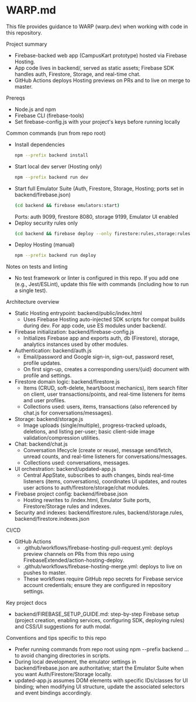 # WARP.md

This file provides guidance to WARP (warp.dev) when working with code in this repository.

Project summary
- Firebase-backed web app (CampusKart prototype) hosted via Firebase Hosting.
- App code lives in backend/, served as static assets; Firebase SDK handles auth, Firestore, Storage, and real-time chat.
- GitHub Actions deploys Hosting previews on PRs and to live on merge to master.

Prereqs
- Node.js and npm
- Firebase CLI (firebase-tools)
- Set firebase-config.js with your project's keys before running locally

Common commands (run from repo root)
- Install dependencies
  ```bash path=null start=null
  npm --prefix backend install
  ```
- Start local dev server (Hosting only)
  ```bash path=null start=null
  npm --prefix backend run dev
  ```
- Start full Emulator Suite (Auth, Firestore, Storage, Hosting; ports set in backend/firebase.json)
  ```bash path=null start=null
  (cd backend && firebase emulators:start)
  ```
  Ports: auth 9099, firestore 8080, storage 9199, Emulator UI enabled
- Deploy security rules only
  ```bash path=null start=null
  (cd backend && firebase deploy --only firestore:rules,storage:rules)
  ```
- Deploy Hosting (manual)
  ```bash path=null start=null
  npm --prefix backend run deploy
  ```

Notes on tests and linting
- No test framework or linter is configured in this repo. If you add one (e.g., Jest/ESLint), update this file with commands (including how to run a single test).

Architecture overview
- Static Hosting entrypoint: backend/public/index.html
  - Uses Firebase Hosting auto-injected SDK scripts for compat builds during dev. For app code, use ES modules under backend/.
- Firebase initialization: backend/firebase-config.js
  - Initializes Firebase app and exports auth, db (Firestore), storage, analytics instances used by other modules.
- Authentication: backend/auth.js
  - Email/password and Google sign-in, sign-out, password reset, profile updates.
  - On first sign-up, creates a corresponding users/{uid} document with profile and settings.
- Firestore domain logic: backend/firestore.js
  - Items (CRUD, soft-delete, heart/boost mechanics), item search filter on client, user transactions/points, and real-time listeners for items and user profiles.
  - Collections used: users, items, transactions (also referenced by chat.js for conversations/messages).
- Storage: backend/storage.js
  - Image uploads (single/multiple), progress-tracked uploads, deletions, and listing per-user; basic client-side image validation/compression utilities.
- Chat: backend/chat.js
  - Conversation lifecycle (create or reuse), message send/fetch, unread counts, and real-time listeners for conversations/messages.
  - Collections used: conversations, messages.
- UI orchestration: backend/updated-app.js
  - Central AppState, subscribes to auth changes, binds real-time listeners (items, conversations), coordinates UI updates, and routes user actions to auth/firestore/storage/chat modules.
- Firebase project config: backend/firebase.json
  - Hosting rewrites to /index.html, Emulator Suite ports, Firestore/Storage rules and indexes.
- Security and indexes: backend/firestore.rules, backend/storage.rules, backend/firestore.indexes.json

CI/CD
- GitHub Actions
  - .github/workflows/firebase-hosting-pull-request.yml: deploys preview channels on PRs from this repo using FirebaseExtended/action-hosting-deploy.
  - .github/workflows/firebase-hosting-merge.yml: deploys to live on pushes to master.
  - These workflows require GitHub repo secrets for Firebase service account credentials; ensure they are configured in repository settings.

Key project docs
- backend/FIREBASE_SETUP_GUIDE.md: step-by-step Firebase setup (project creation, enabling services, configuring SDK, deploying rules) and CSS/UI suggestions for auth modal.

Conventions and tips specific to this repo
- Prefer running commands from repo root using npm --prefix backend … to avoid changing directories in scripts.
- During local development, the emulator settings in backend/firebase.json are authoritative; start the Emulator Suite when you want Auth/Firestore/Storage locally.
- updated-app.js assumes DOM elements with specific IDs/classes for UI binding; when modifying UI structure, update the associated selectors and event bindings accordingly.
